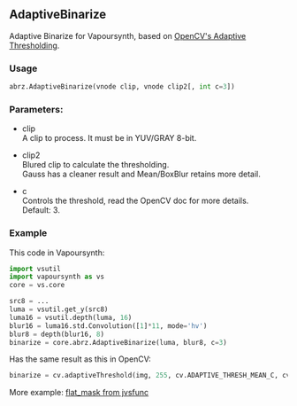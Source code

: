 ## AdaptiveBinarize

Adaptive Binarize for Vapoursynth, based on [OpenCV's Adaptive Thresholding](https://docs.opencv.org/5.x/d7/d4d/tutorial_py_thresholding.html).

### Usage
```python
abrz.AdaptiveBinarize(vnode clip, vnode clip2[, int c=3])
```
### Parameters:

- clip\
    A clip to process. It must be in YUV/GRAY 8-bit.

- clip2\
    Blured clip to calculate the thresholding.\
    Gauss has a cleaner result and Mean/BoxBlur retains more detail.
    
- c\
    Controls the threshold, read the OpenCV doc for more details.\
    Default: 3.

### Example
This code in Vapoursynth:
```python
import vsutil
import vapoursynth as vs
core = vs.core

src8 = ...
luma = vsutil.get_y(src8)
luma16 = vsutil.depth(luma, 16)
blur16 = luma16.std.Convolution([1]*11, mode='hv')
blur8 = depth(blur16, 8)
binarize = core.abrz.AdaptiveBinarize(luma, blur8, c=3)
```

Has the same result as this in OpenCV:
```python
binarize = cv.adaptiveThreshold(img, 255, cv.ADAPTIVE_THRESH_MEAN_C, cv.THRESH_BINARY_INV, 11, 3)
```

More example: [flat_mask from jvsfunc](https://github.com/dnjulek/jvsfunc/blob/ee14f8e908781ff19c891a0fc2bd4b43ba94852a/jvsfunc/mask.py#L15-L41)
